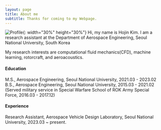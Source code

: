 ```yaml
---
layout: page
title: About me
subtitle: Thanks for coming to my Webpage.
---
```


![Profile](https://jeenskim.github.io/assets/img/profile.PNG){: width="30%" height="30%"}
Hi, my name is Hojin Kim. 
I am a research assistant at the Department of Aerospace Engineering, Seoul National University, South Korea

My research interests are computational fluid mechanics(CFD), machine learning, rotorcraft, and aeroacoustics.

#### Education

M.S., Aerospace Engineering, Seoul National University, 2021.03 - 2023.02
B.S., Aerospace Engineering, Seoul National University, 2015.03 - 2021.02
(Served military service in Special Warfare School of ROK Army Special Force, 2016.03 - 2017.12)

#### Experience

Research Assistant, Aerospace Vehicle Design Laboratory, Seoul National University, 2023.03 ~ present.
